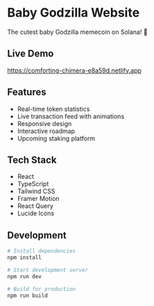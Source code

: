 # Baby Godzilla Website

The cutest baby Godzilla memecoin on Solana! 🦖

## Live Demo
https://comforting-chimera-e8a59d.netlify.app

## Features
- Real-time token statistics
- Live transaction feed with animations
- Responsive design
- Interactive roadmap
- Upcoming staking platform

## Tech Stack
- React
- TypeScript
- Tailwind CSS
- Framer Motion
- React Query
- Lucide Icons

## Development
```bash
# Install dependencies
npm install

# Start development server
npm run dev

# Build for production
npm run build
